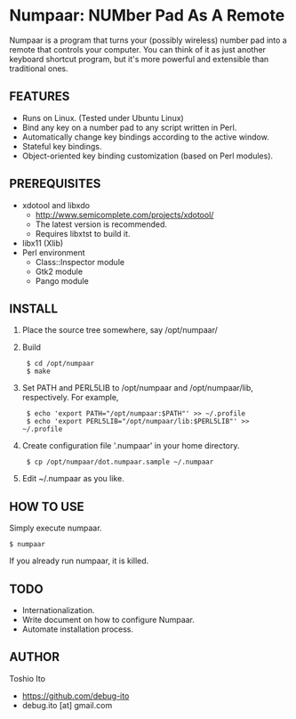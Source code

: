 Numpaar: NUMber Pad As A Remote
===============================

Numpaar is a program that turns your (possibly wireless) number pad
into a remote that controls your computer. You can think of it as just
another keyboard shortcut program, but it's more powerful and
extensible than traditional ones.


FEATURES
--------

* Runs on Linux. (Tested under Ubuntu Linux)
* Bind any key on a number pad to any script written in Perl.
* Automatically change key bindings according to the active window.
* Stateful key bindings.
* Object-oriented key binding customization (based on Perl modules).


PREREQUISITES
-------------

* xdotool and libxdo
    * http://www.semicomplete.com/projects/xdotool/
    * The latest version is recommended.
    * Requires libxtst to build it.
* libx11 (Xlib)
* Perl environment
    * Class::Inspector module
    * Gtk2 module
    * Pango module


INSTALL
-------

1. Place the source tree somewhere, say /opt/numpaar/
2. Build

        $ cd /opt/numpaar
        $ make

3. Set PATH and PERL5LIB to /opt/numpaar and /opt/numpaar/lib, respectively. For example,

        $ echo 'export PATH="/opt/numpaar:$PATH"' >> ~/.profile
        $ echo 'export PERL5LIB="/opt/numpaar/lib:$PERL5LIB"' >> ~/.profile

4. Create configuration file '.numpaar' in your home directory.

        $ cp /opt/numpaar/dot.numpaar.sample ~/.numpaar

5. Edit ~/.numpaar as you like.



HOW TO USE
----------

Simply execute numpaar.

    $ numpaar

If you already run numpaar, it is killed.



TODO
----

* Internationalization.
* Write document on how to configure Numpaar.
* Automate installation process.



AUTHOR
------

Toshio Ito

* https://github.com/debug-ito
* debug.ito [at] gmail.com



